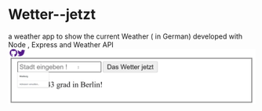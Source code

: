 # Wetter--jetzt
a weather app to show the current Weather  ( in German) 
developed with Node , Express and Weather API 
![Weather app demo](https://github.com/MinaTheDebugger/Wetter--jetzt/blob/master/weatherapp.gif)
